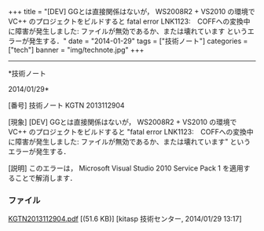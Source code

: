 ﻿+++
title = "[DEV] GGとは直接関係はないが， WS2008R2 + VS2010 の環境で VC++ のプロジェクトをビルドすると fatal error LNK1123:　COFFへの変換中に障害が発生しました: ファイルが無効であるか、または壊れています というエラーが発生する．"
date = "2014-01-29"
tags = ["技術ノート"]
categories = ["tech"]
banner = "img/technote.jpg"
+++

-----------------------------------------------------------------------------------------------------------------------------

*技術ノート

2014/01/29*


[番号]
技術ノート KGTN 2013112904

[現象]
[DEV] GGとは直接関係はないが， WS2008R2 + VS2010 の環境で VC++
のプロジェクトをビルドすると "fatal error
LNK1123:　COFFへの変換中に障害が発生しました:
ファイルが無効であるか、または壊れています" というエラーが発生する．

[説明]
このエラーは， Microsoft Visual Studio 2010 Service Pack 1
を適用することで解消します．


### ファイル





[KGTN2013112904.pdf](http://techreport.kitasp.net/attachments/download/1431/KGTN2013112904.pdf)
 [(51.6 KB)] [kitasp 技術センター, 2014/01/29
13:17]
